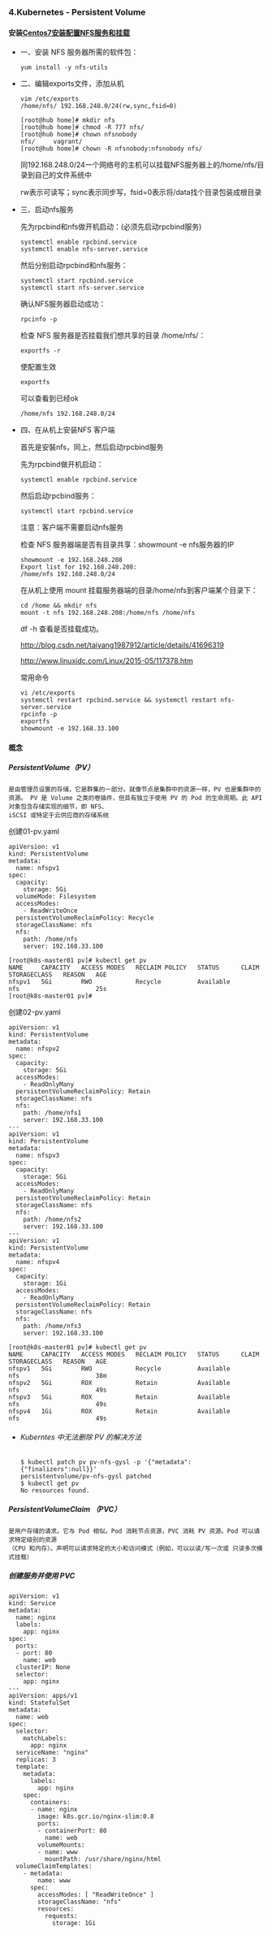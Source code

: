 ### 4.Kubernetes - Persistent Volume

#### 安装[Centos7安装配置NFS服务和挂载](https://www.cnblogs.com/lixiuran/p/7117000.html)

- 一、安装 NFS 服务器所需的软件包：

  ```
  yum install -y nfs-utils
  ```

- 二、编辑exports文件，添加从机

  ```
  vim /etc/exports
  /home/nfs/ 192.168.248.0/24(rw,sync,fsid=0)
  ```

  ```
  [root@hub home]# mkdir nfs
  [root@hub home]# chmod -R 777 nfs/
  [root@hub home]# chown nfsnobody 
  nfs/     vagrant/ 
  [root@hub home]# chown -R nfsnobody:nfsnobody nfs/
  ```

  同192.168.248.0/24一个网络号的主机可以挂载NFS服务器上的/home/nfs/目录到自己的文件系统中

  rw表示可读写；sync表示同步写，fsid=0表示将/data找个目录包装成根目录

- 三、启动nfs服务

  先为rpcbind和nfs做开机启动：(必须先启动rpcbind服务)

  ```
  systemctl enable rpcbind.service
  systemctl enable nfs-server.service
  ```

  然后分别启动rpcbind和nfs服务：

  ```
  systemctl start rpcbind.service
  systemctl start nfs-server.service
  ```

  确认NFS服务器启动成功：

  ```
  rpcinfo -p
  ```

  检查 NFS 服务器是否挂载我们想共享的目录 /home/nfs/：

  ```
  exportfs -r
  ```

  使配置生效

  ```
  exportfs
  ```

  可以查看到已经ok

  ```
  /home/nfs 192.168.248.0/24
  ```

- 四、在从机上安装NFS 客户端

  首先是安裝nfs，同上，然后启动rpcbind服务

  先为rpcbind做开机启动：

  ```
  systemctl enable rpcbind.service
  ```

  然后启动rpcbind服务：

  ```
  systemctl start rpcbind.service
  ```

  注意：客户端不需要启动nfs服务

  检查 NFS 服务器端是否有目录共享：showmount -e nfs服务器的IP

  ```
  showmount -e 192.168.248.208
  Export list for 192.168.248.208:
  /home/nfs 192.168.248.0/24
  ```

  在从机上使用 mount 挂载服务器端的目录/home/nfs到客户端某个目录下：

  ```
  cd /home && mkdir nfs
  mount -t nfs 192.168.248.208:/home/nfs /home/nfs
  ```

  df -h 查看是否挂载成功。

  http://blog.csdn.net/taiyang1987912/article/details/41696319

  http://www.linuxidc.com/Linux/2015-05/117378.htm

  常用命令

  ```
  vi /etc/exports
  systemctl restart rpcbind.service && systemctl restart nfs-server.service
  rpcinfo -p
  exportfs
  showmount -e 192.168.33.100
  ```

  

#### 概念

##### PersistentVolume（PV）

```
是由管理员设置的存储，它是群集的一部分。就像节点是集群中的资源一样，PV 也是集群中的资源。 PV 是 Volume 之类的卷插件，但具有独立于使用 PV 的 Pod 的生命周期。此 API 对象包含存储实现的细节，即 NFS、
iSCSI 或特定于云供应商的存储系统
```

创建01-pv.yaml

```
apiVersion: v1
kind: PersistentVolume
metadata:
  name: nfspv1
spec:
  capacity:
    storage: 5Gi
  volumeMode: Filesystem
  accessModes:
    - ReadWriteOnce
  persistentVolumeReclaimPolicy: Recycle
  storageClassName: nfs
  nfs:
    path: /home/nfs
    server: 192.168.33.100
```

```
[root@k8s-master01 pv]# kubectl get pv
NAME     CAPACITY   ACCESS MODES   RECLAIM POLICY   STATUS      CLAIM   STORAGECLASS   REASON   AGE
nfspv1   5Gi        RWO            Recycle          Available           nfs                     25s
[root@k8s-master01 pv]# 
```

创建02-pv.yaml 

```
apiVersion: v1
kind: PersistentVolume
metadata:
  name: nfspv2
spec:
  capacity:
    storage: 5Gi
  accessModes:
    - ReadOnlyMany
  persistentVolumeReclaimPolicy: Retain
  storageClassName: nfs
  nfs:
    path: /home/nfs1
    server: 192.168.33.100
---
apiVersion: v1
kind: PersistentVolume
metadata:
  name: nfspv3
spec:
  capacity:
    storage: 5Gi
  accessModes:
    - ReadOnlyMany
  persistentVolumeReclaimPolicy: Retain
  storageClassName: nfs
  nfs:
    path: /home/nfs2
    server: 192.168.33.100
---
apiVersion: v1
kind: PersistentVolume
metadata:
  name: nfspv4
spec:
  capacity:
    storage: 1Gi
  accessModes:
    - ReadOnlyMany
  persistentVolumeReclaimPolicy: Retain
  storageClassName: nfs
  nfs:
    path: /home/nfs3
    server: 192.168.33.100
```

```
[root@k8s-master01 pv]# kubectl get pv
NAME     CAPACITY   ACCESS MODES   RECLAIM POLICY   STATUS      CLAIM   STORAGECLASS   REASON   AGE
nfspv1   5Gi        RWO            Recycle          Available           nfs                     38m
nfspv2   5Gi        ROX            Retain           Available           nfs                     49s
nfspv3   5Gi        ROX            Retain           Available           nfs                     49s
nfspv4   1Gi        ROX            Retain           Available           nfs                     49s
```



- ###### Kuberntes 中无法删除 PV 的解决方法

  ```
  $ kubectl patch pv pv-nfs-gysl -p '{"metadata":{"finalizers":null}}'
  persistentvolume/pv-nfs-gysl patched
  $ kubectl get pv
  No resources found.
  ```

  

##### PersistentVolumeClaim （PVC）

```
是用户存储的请求。它与 Pod 相似。Pod 消耗节点资源，PVC 消耗 PV 资源。Pod 可以请求特定级别的资源
（CPU 和内存）。声明可以请求特定的大小和访问模式（例如，可以以读/写一次或 只读多次模式挂载）
```



##### **创建服务并使用** PVC

```
apiVersion: v1 
kind: Service 
metadata: 
  name: nginx 
  labels: 
    app: nginx 
spec: 
  ports: 
  - port: 80 
    name: web 
  clusterIP: None 
  selector: 
    app: nginx
--- 
apiVersion: apps/v1 
kind: StatefulSet 
metadata: 
  name: web 
spec: 
  selector: 
    matchLabels: 
      app: nginx 
  serviceName: "nginx" 
  replicas: 3 
  template: 
    metadata: 
      labels: 
        app: nginx 
    spec: 
      containers: 
      - name: nginx 
        image: k8s.gcr.io/nginx-slim:0.8 
        ports: 
        - containerPort: 80 
          name: web 
        volumeMounts: 
        - name: www 
          mountPath: /usr/share/nginx/html 
  volumeClaimTemplates: 
    - metadata: 
        name: www 
      spec: 
        accessModes: [ "ReadWriteOnce" ] 
        storageClassName: "nfs" 
        resources: 
          requests: 
            storage: 1Gi
```







